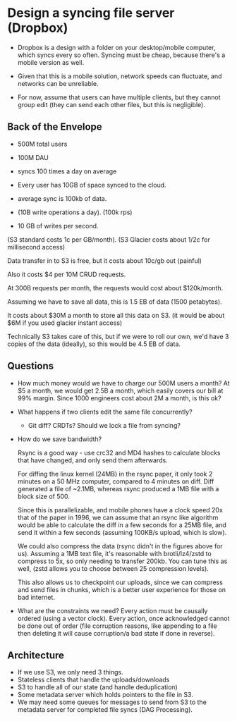 # Design a syncing file server (Dropbox)

- Dropbox is a design with a folder on your desktop/mobile computer,
  which syncs every so often. Syncing must be cheap, because there's a
  mobile version as well.
- Given that this is a mobile solution, network speeds can fluctuate,
  and networks can be unreliable.

- For now, assume that users can have multiple clients, but they cannot
  group edit (they can send each other files, but this is negligible).

## Back of the Envelope

- 500M total users
- 100M DAU
- syncs 100 times a day on average
- Every user has 10GB of space synced to the cloud.
- average sync is 100kb of data.

- (10B write operations a day). (100k rps)
- 10 GB of writes per second.

(S3 standard costs 1c per GB/month).
(S3 Glacier costs about 1/2c for millisecond access)

Data transfer in to S3 is free, but it costs about 10c/gb out (painful)

Also it costs $4 per 10M CRUD requests.

At 300B requests per month, the requests would cost about $120k/month.

Assuming we have to save all data, this is 1.5 EB of data (1500
petabytes).

It costs about $30M a month to store all this data on S3. (it
would be about $6M if you used glacier instant access)

Technically S3 takes care of this, but if we were to roll
our own, we'd have 3 copies of the data (ideally), so this would be 4.5
EB of data.

## Questions

- How much money would we have to charge our 500M users a month? At $5 a
  month, we would get 2.5B a month, which easily covers our bill at 99%
  margin. Since 1000 engineers cost about 2M a month, is this ok?

- What happens if two clients edit the same file concurrently?

  - Git diff? CRDTs? Should we lock a file from syncing?

- How do we save bandwidth?

  Rsync is a good way - use crc32 and MD4 hashes to calculate blocks
  that have changed, and only send them afterwards.

  For diffing the linux kernel (24MB) in the rsync paper, it only took 2
  minutes on a 50 MHz computer, compared to 4 minutes on diff. Diff
  generated a file of ~2.1MB, whereas rsync produced a 1MB file with a
  block size of 500.

  Since this is parallelizable, and mobile phones have a clock speed 20x
  that of the paper in 1996, we can assume that an rsync like algorithm
  would be able to calculate the diff in a few seconds for a 25MB file,
  and send it within a few seconds (assuming 100KB/s upload, which is
  slow).

  We could also compress the data (rsync didn't in the figures above for us).
  Assuming a 1MB text file, it's reasonable with brotli/lz4/zstd to
  compress to 5x, so only needing to transfer 200kb. You can tune this
  as well, (zstd allows you to choose between 25 compression
  levels).

  This also allows us to checkpoint our uploads, since we can compress
  and send files in chunks, which is a better user experience for those
  on bad internet.

- What are the constraints we need? Every action must be causally
  ordered (using a vector clock). Every action, once acknowledged cannot
  be done out of order (file corruption reasons, like appending to a
  file then deleting it will cause corruption/a bad state if done in
  reverse).

## Architecture

- If we use S3, we only need 3 things.
- Stateless clients that handle the uploads/downloads
- S3 to handle all of our state (and handle deduplication)
- Some metadata server which holds pointers to the file in S3.
- We may need some queues for messages to send from S3 to the metadata
  server for completed file syncs (DAG Processing).
